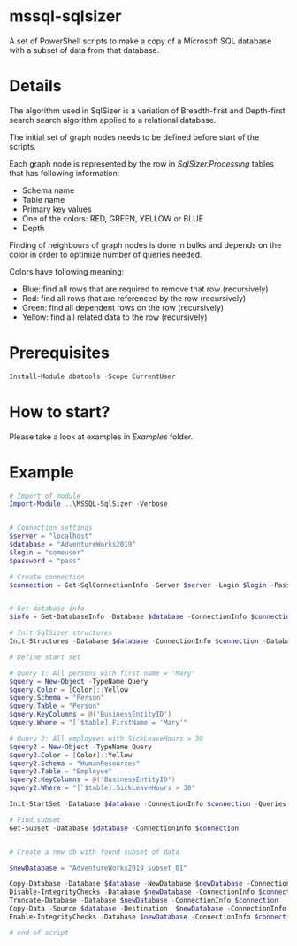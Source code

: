 # mssql-sqlsizer
A set of PowerShell scripts to make a copy of a Microsoft SQL database with a subset of data from that database.

# Details
The algorithm used in SqlSizer is a variation of Breadth-first and Depth-first search search algorithm applied to a relational database.

The initial set of graph nodes needs to be defined before start of the scripts.

Each graph node is represented by the row in *SqlSizer.Processing* tables that has following information:
-  Schema name
-  Table name
-  Primary key values
-  One of the colors: RED, GREEN, YELLOW or BLUE
-  Depth

Finding of neighbours of graph nodes is done in bulks and depends on the color in order to optimize number of queries needed.

Colors have following meaning:
 - Blue: find all rows that are required to remove that row (recursively) 
 - Red: find all rows that are referenced by the row (recursively) 
 - Green: find all dependent rows on the row (recursively) 
 - Yellow: find all related data to the row (recursively) 

# Prerequisites

```powershell
Install-Module dbatools -Scope CurrentUser
```

# How to start?
Please take a look at examples in *Examples* folder.

# Example
```powershell
# Import of module
Import-Module ..\MSSQL-SqlSizer -Verbose


# Connection settings
$server = "localhost"
$database = "AdventureWorks2019"
$login = "someuser"
$password = "pass"

# Create connection
$connection = Get-SqlConnectionInfo -Server $server -Login $login -Password $password


# Get database info
$info = Get-DatabaseInfo -Database $database -ConnectionInfo $connection

# Init SqlSizer structures
Init-Structures -Database $database -ConnectionInfo $connection -DatabaseInfo $info

# Define start set

# Query 1: All persons with first name = 'Mary'
$query = New-Object -TypeName Query
$query.Color = [Color]::Yellow
$query.Schema = "Person"
$query.Table = "Person"
$query.KeyColumns = @('BusinessEntityID')
$query.Where = "[`$table].FirstName = 'Mary'"

# Query 2: All employees with SickLeaveHours > 30
$query2 = New-Object -TypeName Query
$query2.Color = [Color]::Yellow
$query2.Schema = "HumanResources"
$query2.Table = "Employee"
$query2.KeyColumns = @('BusinessEntityID')
$query2.Where = "[`$table].SickLeaveHours > 30"

Init-StartSet -Database $database -ConnectionInfo $connection -Queries @($query, $query2)

# Find subset
Get-Subset -Database $database -ConnectionInfo $connection


# Create a new db with found subset of data

$newDatabase = "AdventureWorks2019_subset_01"

Copy-Database -Database $database -NewDatabase $newDatabase -ConnectionInfo $connection
Disable-IntegrityChecks -Database $newDatabase -ConnectionInfo $connection
Truncate-Database -Database $newDatabase -ConnectionInfo $connection
Copy-Data -Source $database -Destination  $newDatabase -ConnectionInfo $connection
Enable-IntegrityChecks -Database $newDatabase -ConnectionInfo $connection

# end of script
```

